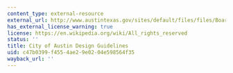 ```yaml
---
content_type: external-resource
external_url: http://www.austintexas.gov/sites/default/files/files/Boards_and_Commissions/Design_Commission_urban_design_guidelines_for_austin.pdf
has_external_license_warning: true
license: https://en.wikipedia.org/wiki/All_rights_reserved
status: ''
title: City of Austin Design Guidelines
uid: c47b0399-f455-4ae2-9e02-04e598564f35
wayback_url: ''
---
```

